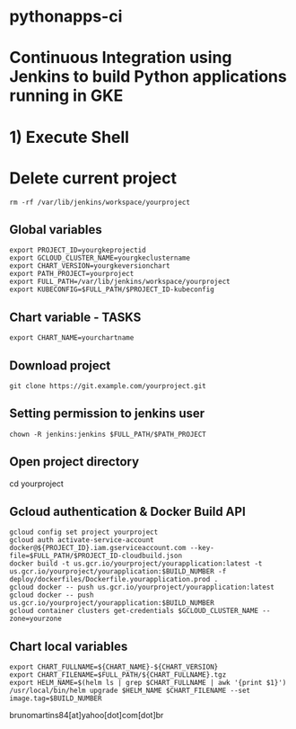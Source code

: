 # pythonapps-ci
# Continuous Integration using Jenkins to build Python applications running in GKE

# 1) Execute Shell

# Delete current project
`rm -rf /var/lib/jenkins/workspace/yourproject`

## Global variables
```
export PROJECT_ID=yourgkeprojectid
export GCLOUD_CLUSTER_NAME=yourgkeclustername
export CHART_VERSION=yourgkeversionchart
export PATH_PROJECT=yourproject
export FULL_PATH=/var/lib/jenkins/workspace/yourproject
export KUBECONFIG=$FULL_PATH/$PROJECT_ID-kubeconfig
```

## Chart variable - TASKS
`export CHART_NAME=yourchartname`

## Download project
`git clone https://git.example.com/yourproject.git`

## Setting permission to jenkins user
`chown -R jenkins:jenkins $FULL_PATH/$PATH_PROJECT`

## Open project directory
cd yourproject

## Gcloud authentication & Docker Build API
```
gcloud config set project yourproject
gcloud auth activate-service-account docker@${PROJECT_ID}.iam.gserviceaccount.com --key-file=$FULL_PATH/$PROJECT_ID-cloudbuild.json
docker build -t us.gcr.io/yourproject/yourapplication:latest -t us.gcr.io/yourproject/yourapplication:$BUILD_NUMBER -f deploy/dockerfiles/Dockerfile.yourapplication.prod .
gcloud docker -- push us.gcr.io/yourproject/yourapplication:latest
gcloud docker -- push us.gcr.io/yourproject/yourapplication:$BUILD_NUMBER
gcloud container clusters get-credentials $GCLOUD_CLUSTER_NAME --zone=yourzone
```

## Chart local variables
```
export CHART_FULLNAME=${CHART_NAME}-${CHART_VERSION}
export CHART_FILENAME=$FULL_PATH/${CHART_FULLNAME}.tgz
export HELM_NAME=$(helm ls | grep $CHART_FULLNAME | awk '{print $1}')
/usr/local/bin/helm upgrade $HELM_NAME $CHART_FILENAME --set image.tag=$BUILD_NUMBER
```

brunomartins84[at]yahoo[dot]com[dot]br
